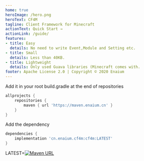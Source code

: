 ```yaml
---
home: true
heroImage: /hero.png
heroText: CF4M
tagline: Client Framework for Minecraft
actionText: Quick Start →
actionLink: /guide/
features:
- title: Easy
  details: No need to write Event,Module and Setting etc.
- title: Small
  details: Less than 40KB.
- title: Lightweight
  details: Only used Guava libraries (Minecraft comes with.
footer: Apache License 2.0 | Copyright © 2020 Enaium
---
```


Add it in your root build.gradle at the end of repositories
```groovy
allprojects {
	repositories {
		maven { url 'https://maven.enaium.cn' }
	}
}
```
Add the dependency
```groovy
dependencies {
	implementation 'cn.enaium.cf4m:cf4m:LATEST'
}
```

LATEST=[![Maven URL](https://img.shields.io/maven-metadata/v?metadataUrl=https%3A%2F%2Fmaven.enaium.cn%2Fcn%2Fenaium%2Fcf4m%2Fcf4m%2Fmaven-metadata.xml&style=flat-square)](https://maven.enaium.cn)